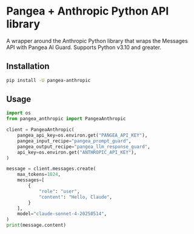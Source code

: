 # Pangea + Anthropic Python API library

A wrapper around the Anthropic Python library that wraps the Messages API with
Pangea AI Guard. Supports Python v3.10 and greater.

## Installation

```bash
pip install -U pangea-anthropic
```

## Usage

```python
import os
from pangea_anthropic import PangeaAnthropic

client = PangeaAnthropic(
    pangea_api_key=os.environ.get("PANGEA_API_KEY"),
    pangea_input_recipe="pangea_prompt_guard",
    pangea_output_recipe="pangea_llm_response_guard",
    api_key=os.environ.get("ANTHROPIC_API_KEY"),
)

message = client.messages.create(
    max_tokens=1024,
    messages=[
        {
            "role": "user",
            "content": "Hello, Claude",
        }
    ],
    model="claude-sonnet-4-20250514",
)
print(message.content)
```
